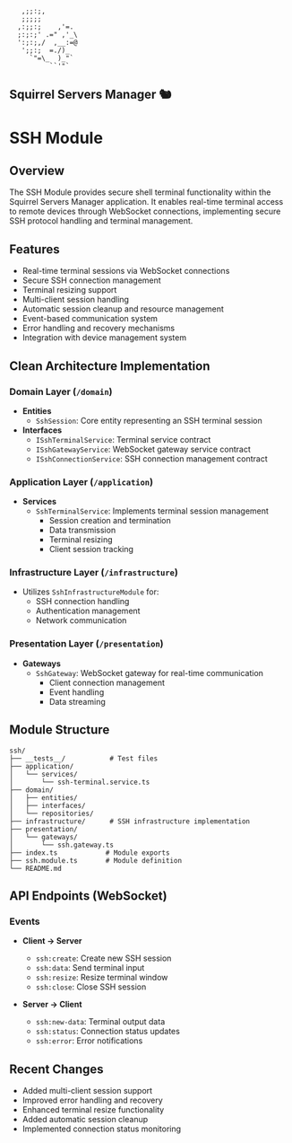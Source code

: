 ```ascii
   ,;;:;,
   ;;;;;
  ,:;;:;    ,'=.
  ;:;:;' .=" ,'_\
  ':;:;,/  ,__:=@
   ';;:;  =./)_
     `"=\_  )_"`
          ``'"`
```
Squirrel Servers Manager 🐿️
---
# SSH Module

## Overview
The SSH Module provides secure shell terminal functionality within the Squirrel Servers Manager application. It enables real-time terminal access to remote devices through WebSocket connections, implementing secure SSH protocol handling and terminal management.

## Features
- Real-time terminal sessions via WebSocket connections
- Secure SSH connection management
- Terminal resizing support
- Multi-client session handling
- Automatic session cleanup and resource management
- Event-based communication system
- Error handling and recovery mechanisms
- Integration with device management system

## Clean Architecture Implementation

### Domain Layer (`/domain`)
- **Entities**
  - `SshSession`: Core entity representing an SSH terminal session
- **Interfaces**
  - `ISshTerminalService`: Terminal service contract
  - `ISshGatewayService`: WebSocket gateway service contract
  - `ISshConnectionService`: SSH connection management contract

### Application Layer (`/application`)
- **Services**
  - `SshTerminalService`: Implements terminal session management
    - Session creation and termination
    - Data transmission
    - Terminal resizing
    - Client session tracking

### Infrastructure Layer (`/infrastructure`)
- Utilizes `SshInfrastructureModule` for:
  - SSH connection handling
  - Authentication management
  - Network communication

### Presentation Layer (`/presentation`)
- **Gateways**
  - `SshGateway`: WebSocket gateway for real-time communication
    - Client connection management
    - Event handling
    - Data streaming

## Module Structure
```
ssh/
├── __tests__/           # Test files
├── application/
│   └── services/
│       └── ssh-terminal.service.ts
├── domain/
│   ├── entities/
│   ├── interfaces/
│   └── repositories/
├── infrastructure/      # SSH infrastructure implementation
├── presentation/
│   └── gateways/
│       └── ssh.gateway.ts
├── index.ts            # Module exports
├── ssh.module.ts       # Module definition
└── README.md
```

## API Endpoints (WebSocket)
### Events
- **Client -> Server**
  - `ssh:create`: Create new SSH session
  - `ssh:data`: Send terminal input
  - `ssh:resize`: Resize terminal window
  - `ssh:close`: Close SSH session

- **Server -> Client**
  - `ssh:new-data`: Terminal output data
  - `ssh:status`: Connection status updates
  - `ssh:error`: Error notifications

## Recent Changes
- Added multi-client session support
- Improved error handling and recovery
- Enhanced terminal resize functionality
- Added automatic session cleanup
- Implemented connection status monitoring